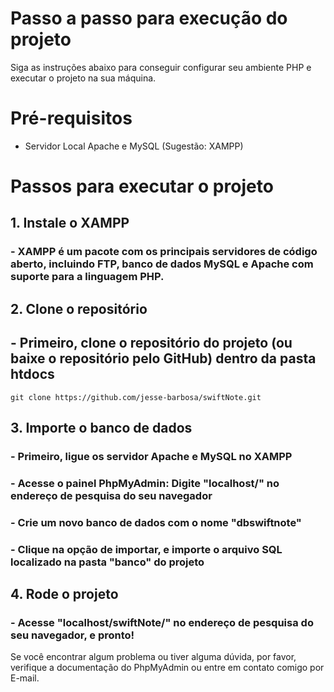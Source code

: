 # Passo a passo para execução do projeto

Siga as instruções abaixo para conseguir configurar seu ambiente PHP e executar o projeto na sua máquina.

# Pré-requisitos

- Servidor Local Apache e MySQL (Sugestão: XAMPP)

# Passos para executar o projeto

## 1. Instale o XAMPP

### - XAMPP é um pacote com os principais servidores de código aberto, incluindo FTP, banco de dados MySQL e Apache com suporte para a linguagem PHP.

## 2. Clone o repositório

## - Primeiro, clone o repositório do projeto (ou baixe o repositório pelo GitHub) dentro da pasta htdocs
    git clone https://github.com/jesse-barbosa/swiftNote.git

## 3. Importe o banco de dados

### - Primeiro, ligue os servidor Apache e MySQL no XAMPP
### - Acesse o painel PhpMyAdmin: Digite "localhost/" no endereço de pesquisa do seu navegador
### - Crie um novo banco de dados com o nome "dbswiftnote"
### - Clique na opção de importar, e importe o arquivo SQL localizado na pasta "banco" do projeto

## 4. Rode o projeto

### - Acesse "localhost/swiftNote/" no endereço de pesquisa do seu navegador, e pronto!

Se você encontrar algum problema ou tiver alguma dúvida, por favor, verifique a documentação do PhpMyAdmin ou entre em contato comigo por E-mail.
